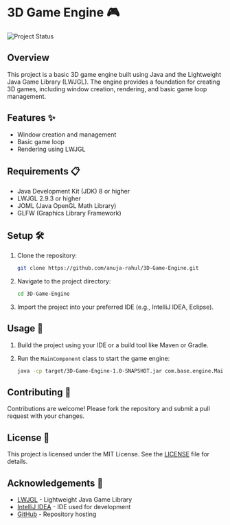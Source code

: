 # 3D Game Engine 🎮

![Project Status](https://img.shields.io/badge/Project%20Status-Ongoing-red)

## Overview

This project is a basic 3D game engine built using Java and the Lightweight Java Game Library (LWJGL). The engine provides a foundation for creating 3D games, including window creation, rendering, and basic game loop management.

## Features ✨

- Window creation and management
- Basic game loop
- Rendering using LWJGL

## Requirements 📋

- Java Development Kit (JDK) 8 or higher
- LWJGL 2.9.3 or higher
- JOML (Java OpenGL Math Library)
- GLFW (Graphics Library Framework)

## Setup 🛠️

1. Clone the repository:

    ```sh
    git clone https://github.com/anuja-rahul/3D-Game-Engine.git
    ```

2. Navigate to the project directory:

    ```sh
    cd 3D-Game-Engine
    ```

3. Import the project into your preferred IDE (e.g., IntelliJ IDEA, Eclipse).

## Usage 🚀

1. Build the project using your IDE or a build tool like Maven or Gradle.
2. Run the `MainComponent` class to start the game engine:

    ```sh
    java -cp target/3D-Game-Engine-1.0-SNAPSHOT.jar com.base.engine.MainComponent
    ```

## Contributing 🤝

Contributions are welcome! Please fork the repository and submit a pull request with your changes.

## License 📄

This project is licensed under the MIT License. See the [LICENSE](LICENSE) file for details.

## Acknowledgements 🙏

- [LWJGL](https://www.lwjgl.org/) - Lightweight Java Game Library
- [IntelliJ IDEA](https://www.jetbrains.com/idea/) - IDE used for development
- [GitHub](https://github.com/) - Repository hosting
